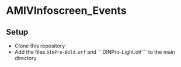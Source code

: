 # AMIVInfoscreen_Events

## Setup
* Clone this repository
* Add the files ```DINPro-Bold.otf``` and `` DINPro-Light.otf``` to the main directory.
